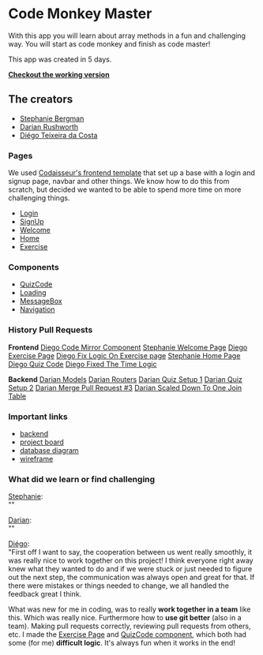 # Code Monkey Master
With this app you will learn about array methods in a fun and challenging way. You will start as code monkey and finish as code master!

This app was created in 5 days.

[**Checkout the working version**]()

## The creators ##
- [Stephanie Bergman](https://github.com/StephBerg86)
- [Darian Rushworth](https://github.com/DarianRushworth)
- [Diégo Teixeira da Costa](https://github.com/DiegoOTdC)

### Pages
We used [Codaisseur's frontend template](https://github.com/Codaisseur/react-redux-jwt-bootstrap-template) that set up a base with a login and signup page, navbar and other things. We know how to do this from scratch, but decided we wanted to be able to spend more time on more challenging things.

- [Login](https://github.com/codeMonkeyMasters/codeMonkeyMaster-frontend/tree/development/src/pages/Login)
- [SignUp](https://github.com/codeMonkeyMasters/codeMonkeyMaster-frontend/tree/development/src/pages/SignUp)
- [Welcome](https://github.com/codeMonkeyMasters/codeMonkeyMaster-frontend/tree/development/src/pages/Welcome)
- [Home](https://github.com/codeMonkeyMasters/codeMonkeyMaster-frontend/tree/development/src/pages/Homepage) 
- [Exercise](https://github.com/codeMonkeyMasters/codeMonkeyMaster-frontend/tree/development/src/pages/Exercise)

### Components

- [QuizCode](https://github.com/codeMonkeyMasters/codeMonkeyMaster-frontend/tree/development/src/components/QuizCode)
- [Loading](https://github.com/codeMonkeyMasters/codeMonkeyMaster-frontend/tree/development/src/components/Loading)
- [MessageBox](https://github.com/codeMonkeyMasters/codeMonkeyMaster-frontend/tree/development/src/components/MessageBox)
- [Navigation](https://github.com/codeMonkeyMasters/codeMonkeyMaster-frontend/tree/development/src/components/Navigation)

### History Pull Requests
**Frontend**
[Diego Code Mirror Component](https://github.com/codeMonkeyMasters/codeMonkeyMaster-frontend/pull/1)
[Stephanie Welcome Page](https://github.com/codeMonkeyMasters/codeMonkeyMaster-frontend/pull/2)
[Diego Exercise Page](https://github.com/codeMonkeyMasters/codeMonkeyMaster-frontend/pull/3)
[Diego Fix Logic On Exercise page](https://github.com/codeMonkeyMasters/codeMonkeyMaster-frontend/pull/4)
[Stephanie Home Page](https://github.com/codeMonkeyMasters/codeMonkeyMaster-frontend/pull/5)
[Diego Quiz Code](https://github.com/codeMonkeyMasters/codeMonkeyMaster-frontend/pull/6)
[Diego Fixed The Time Logic](https://github.com/codeMonkeyMasters/codeMonkeyMaster-frontend/pull/7)

**Backend**
[Darian Models](https://github.com/codeMonkeyMasters/codeMonkeyMaster-backend/pull/1)
[Darian Routers](https://github.com/codeMonkeyMasters/codeMonkeyMaster-backend/pull/2)
[Darian Quiz Setup 1](https://github.com/codeMonkeyMasters/codeMonkeyMaster-backend/pull/3)
[Darian Quiz Setup 2](https://github.com/codeMonkeyMasters/codeMonkeyMaster-backend/pull/4)
[Darian Merge Pull Request #3](https://github.com/codeMonkeyMasters/codeMonkeyMaster-backend/pull/5)
[Darian Scaled Down To One Join Table](https://github.com/codeMonkeyMasters/codeMonkeyMaster-backend/pull/6)

### Important links
- [backend](https://github.com/codeMonkeyMasters/codeMonkeyMaster-backend)
- [project board](https://github.com/orgs/codeMonkeyMasters/projects/1)
- [database diagram](https://dbdiagram.io/d/5f43890d7b2e2f40e9de85a3)
- [wireframe](https://github.com/codeMonkeyMasters/codeMonkeyMaster-frontend/blob/development/Wireframe.png)

### What did we learn or find challenging
[Stephanie](https://github.com/StephBerg86):   
""

[Darian](https://github.com/DarianRushworth):   
""

[Diégo](https://github.com/DiegoOTdC):   
"First off I want to say, the cooperation between us went really smoothly, it was really nice to work together on this project! I think everyone right away knew what they wanted to do and if we were stuck or just needed to figure out the next step, the communication was always open and great for that. If there were mistakes or things needed to change, we all handled the feedback great I think. 

What was new for me in coding, was to really **work together in a team** like this. Which was really nice. Furthermore how to **use git better** (also in a team).  Making pull requests correctly, reviewing pull requests from others, etc. I made the [Exercise Page](https://github.com/codeMonkeyMasters/codeMonkeyMaster-frontend/tree/development/src/pages/Exercise) and [QuizCode component](https://github.com/codeMonkeyMasters/codeMonkeyMaster-frontend/tree/development/src/components/QuizCode), which both had some (for me) **difficult logic**. It's always fun when it works in the end!
